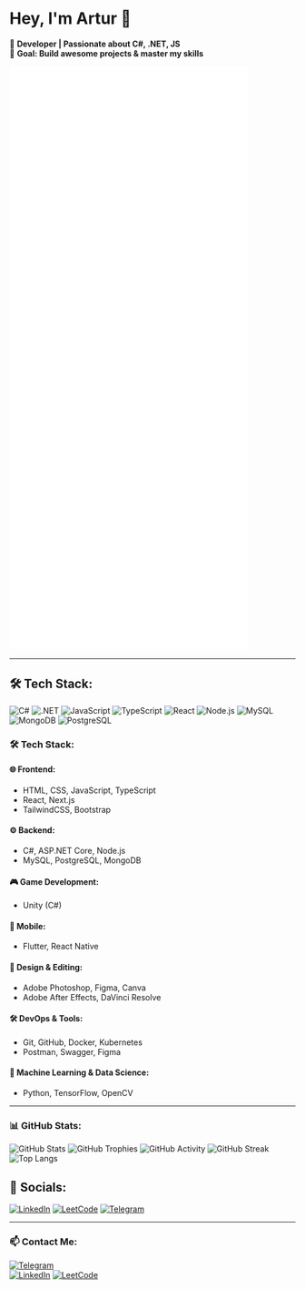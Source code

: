 # **Hey, I'm Artur** 👋  

🚀 **Developer | Passionate about C#, .NET, JS**  
🎯 **Goal: Build awesome projects & master my skills**  

![GitHub Metrics](https://github.com/ArturPodchayev/ArturPodchayev/blob/main/github-metrics.svg)


---

## 🛠 Tech Stack:
![C#](https://img.shields.io/badge/C%23-%23239120.svg?style=for-the-badge&logo=c-sharp&logoColor=white)
![.NET](https://img.shields.io/badge/.NET-%235C2D91.svg?style=for-the-badge&logo=dotnet&logoColor=white)
![JavaScript](https://img.shields.io/badge/JavaScript-%23F7DF1E.svg?style=for-the-badge&logo=javascript&logoColor=black)
![TypeScript](https://img.shields.io/badge/TypeScript-%233178C6.svg?style=for-the-badge&logo=typescript&logoColor=white)
![React](https://img.shields.io/badge/React-%2361DAFB.svg?style=for-the-badge&logo=react&logoColor=black)
![Node.js](https://img.shields.io/badge/Node.js-%23339933.svg?style=for-the-badge&logo=node.js&logoColor=white)
![MySQL](https://img.shields.io/badge/MySQL-%2300758F.svg?style=for-the-badge&logo=mysql&logoColor=white)
![MongoDB](https://img.shields.io/badge/MongoDB-%2347A248.svg?style=for-the-badge&logo=mongodb&logoColor=white)
![PostgreSQL](https://img.shields.io/badge/PostgreSQL-%23336791.svg?style=for-the-badge&logo=postgresql&logoColor=white)


### 🛠️ Tech Stack:
#### 🌐 Frontend:
- HTML, CSS, JavaScript, TypeScript
- React, Next.js 
- TailwindCSS, Bootstrap 

#### ⚙️ Backend:
- C#, ASP.NET Core, Node.js 
- MySQL, PostgreSQL, MongoDB 

#### 🎮 Game Development:
- Unity (C#) 

#### 📱 Mobile:
- Flutter, React Native

#### 🎨 Design & Editing:
- Adobe Photoshop, Figma, Canva
- Adobe After Effects, DaVinci Resolve

#### 🛠 DevOps & Tools:
- Git, GitHub, Docker, Kubernetes
- Postman, Swagger, Figma

#### 🧠 Machine Learning & Data Science:
- Python, TensorFlow, OpenCV

---

### 📊 GitHub Stats:

![GitHub Stats](https://github-readme-stats-4ko1.vercel.app/api?username=ArturPodchayev&show_icons=true&theme=dark&count_private=true)
![GitHub Trophies](https://github-profile-trophy.vercel.app/?username=ArturPodchayev&theme=darkhub&no-bg=true&no-frame=true)
![GitHub Activity](https://github-readme-activity-graph.vercel.app/graph?username=ArturPodchayev&theme=react-dark)
![GitHub Streak](https://github-readme-streak-stats.herokuapp.com/?user=ArturPodchayev&theme=dark)
![Top Langs](https://github-readme-stats-4ko1.vercel.app/api/top-langs/?username=ArturPodchayev&layout=compact&theme=radical&count_private=true&langs_count=8)



## 🔗 Socials:
[![LinkedIn](https://img.shields.io/badge/LinkedIn-%230077B5.svg?style=for-the-badge&logo=linkedin&logoColor=white)](https://www.linkedin.com/in/artur-podchayev-b11283321)
[![LeetCode](https://img.shields.io/badge/LeetCode-%23FFA116.svg?style=for-the-badge&logo=leetcode&logoColor=black)](https://leetcode.com/u/Artur_648/)
[![Telegram](https://img.shields.io/badge/Telegram-%2326A5E4.svg?style=for-the-badge&logo=telegram&logoColor=white)](https://t.me/your_username)

---

### 📫 Contact Me:  
[![Telegram](https://img.shields.io/badge/Telegram-26A5E4?style=for-the-badge&logo=telegram&logoColor=white)](https://t.me/Artur_IT_Developer)  
[![LinkedIn](https://img.shields.io/badge/LinkedIn-0A66C2?style=for-the-badge&logo=linkedin&logoColor=white)](https://www.linkedin.com/in/artur-podchayev-b11283321)
[![LeetCode](https://img.shields.io/badge/LeetCode-FFA116?style=for-the-badge&logo=leetcode&logoColor=black)](https://leetcode.com/u/Artur_648/)


 
